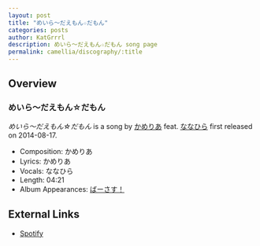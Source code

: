 ```yaml
---
layout: post
title: "めいら～だえもん☆だもん"
categories: posts
author: KatGrrrl
description: めいら～だえもん☆だもん song page
permalink: camellia/discography/:title
---
```


## Overview

### めいら～だえもん☆だもん

*めいら～だえもん☆だもん* is a song by [かめりあ](/camellia) feat. [ななひら](#) first released on 2014-08-17.

* Composition: かめりあ
* Lyrics: かめりあ
* Vocals: ななひら
* Length: 04:21
* Album Appearances: [ばーさす！](<{% link postsInclude/_posts/camellia/albums/Versus/2023-12-06-Versus.md %}>)

## External Links

* [Spotify](https://open.spotify.com/track/6eKedz0v2XxlbCVvc7ZEqH?si=4f9bf5d84f924685)
